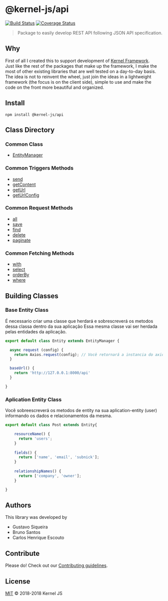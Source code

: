 # @kernel-js/api<br />
[![Build Status](https://travis-ci.org/kernel-js/api.svg?branch=develop)](https://travis-ci.org/kernel-js/api)
[![Coverage Status](https://coveralls.io/repos/github/kernel-js/api/badge.svg?branch=master)](https://coveralls.io/github/kernel-js/api?branch=master)
<br />

> Package to easily develop REST API following JSON API specification.

## Why

First of all I created this to support development of [Kernel Framework](https://www.npmjs.com/package/@kernel-js/framework).<br />
Just like the rest of the packages that make up the framework, I make the most of other existing libraries that are well 
tested on a day-to-day basis. The idea is not to reinvent the wheel, just join the ideas in a lightweight framework 
(the focus is on the client side), simple to use and make the code on the front more beautiful and organized. 

## Install
```npm install @kernel-js/api```


## Class Directory

### Common Class

* [EntityManager](entitymanager)

### Common Triggers Methods 
* [send](#send)
* [getContent](#getContent)
* [getUrl](#getUrl)
* [getUrlConfig](#getUrlConfig)

### Common Request Methods 

* [all](#all)
* [save](#save)
* [find](#find)
* [delete](#delete)
* [paginate](#paginate)

### Common Fetching Methods

* [with](#with)
* [select](#select)
* [orderBy](#orderBy)
* [where](#where)

## Building Classes

### Base Entity Class

É necessario criar uma classe que herdará e sobrescreverá os metodos dessa classa dentro da sua aplicação
Essa mesma classe vai ser herdada pelas entidades da aplicação.


```js
export default class Entity extends EntityManager {

  async request (config) {
    return Axios.request(config); // Você retornará a instancia do axios na sua aplicação
  }

  baseUrl() {
    return 'http://127.0.0.1:8000/api'
  }

}
```

### Aplication Entity Class

Você sobreescreverá os metodos de entity na sua aplication-entity (user) informando os dados e relacionamentos da mesma.


```js
export default class Post extends Entity{

    resourceName() {
      return 'users';
    }
    
    fields() {
      return ['name', 'email', 'subnick'];
    }
    
    relationshipNames() {
      return ['company', 'owner'];
    }

}
```


## Authors

This library was developed by 

* Gustavo Siqueira
* Bruno Santos
* Carlos Henrique Escouto

## Contribute

Please do! Check out our [Contributing guidelines](CONTRIBUTING.md).

## License

[MIT](LICENSE) © 2018-2018 Kernel JS
